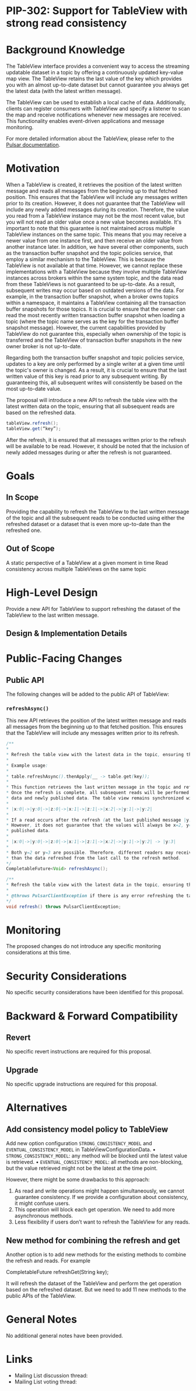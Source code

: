 # PIP-302: Support for TableView with strong read consistency

# Background Knowledge

The TableView interface provides a convenient way to access the streaming updatable dataset in a topic by offering a continuously updated key-value map view.  The TableView retains the last value of the key which provides you with an almost up-to-date dataset but cannot guarantee you always get the latest data (with the latest written message).

The TableView can be used to establish a local cache of data. Additionally, clients can register consumers with TableView and specify a listener to scan the map and receive notifications whenever new messages are received. This functionality enables event-driven applications and message monitoring.

For more detailed information about the TableView, please refer to the [Pulsar documentation](https://pulsar.apache.org/docs/next/concepts-clients/#tableview).

# Motivation

When a TableView is created, it retrieves the position of the latest written message and reads all messages from the beginning up to that fetched position. This ensures that the TableView will include any messages written prior to its creation. However, it does not guarantee that the TableView will include any newly added messages during its creation.
Therefore, the value you read from a TableView instance may not be the most recent value, but you will not read an older value once a new value becomes available. It's important to note that this guarantee is not maintained across multiple TableView instances on the same topic. This means that you may receive a newer value from one instance first, and then receive an older value from another instance later.
In addition, we have several other components, such as the transaction buffer snapshot and the topic policies service, that employ a similar mechanism to the TableView. This is because the TableView is not available at that time. However, we cannot replace these implementations with a TableView because they involve multiple TableView instances across brokers within the same system topic, and the data read from these TableViews is not guaranteed to be up-to-date. As a result, subsequent writes may occur based on outdated versions of the data.
For example, in the transaction buffer snapshot, when a broker owns topics within a namespace, it maintains a TableView containing all the transaction buffer snapshots for those topics. It is crucial to ensure that the owner can read the most recently written transaction buffer snapshot when loading a topic (where the topic name serves as the key for the transaction buffer snapshot message). However, the current capabilities provided by TableView do not guarantee this, especially when ownership of the topic is transferred and the TableView of transaction buffer snapshots in the new owner broker is not up-to-date.

Regarding both the transaction buffer snapshot and topic policies service, updates to a key are only performed by a single writer at a given time until the topic's owner is changed. As a result, it is crucial to ensure that the last written value of this key is read prior to any subsequent writing. By guaranteeing this, all subsequent writes will consistently be based on the most up-to-date value.

The proposal will introduce a new API to refresh the table view with the latest written data on the topic, ensuring that all subsequent reads are based on the refreshed data.

```java
tableView.refresh();
tableView.get(“key”);
```

After the refresh, it is ensured that all messages written prior to the refresh will be available to be read. However, it should be noted that the inclusion of newly added messages during or after the refresh is not guaranteed.

# Goals

## In Scope

Providing the capability to refresh the TableView to the last written message of the topic and all the subsequent reads to be conducted using either the refreshed dataset or a dataset that is even more up-to-date than the refreshed one.

## Out of Scope


A static perspective of a TableView at a given moment in time
Read consistency across multiple TableViews on the same topic

# High-Level Design

Provide a new API for TableView to support refreshing the dataset of the TableView to the last written message.

## Design & Implementation Details

# Public-Facing Changes

## Public API

The following changes will be added to the public API of TableView:

### `refreshAsync()`

This new API retrieves the position of the latest written message and reads all messages from the beginning up to that fetched position. This ensures that the TableView will include any messages written prior to its refresh.

```java
/**
*
* Refresh the table view with the latest data in the topic, ensuring that all subsequent reads are based on the refreshed data.
*
* Example usage:
*
* table.refreshAsync().thenApply(__ -> table.get(key));
*
* This function retrieves the last written message in the topic and refreshes the table view accordingly.
* Once the refresh is complete, all subsequent reads will be performed on the refreshed data or a combination of the refreshed
* data and newly published data. The table view remains synchronized with any newly published data after the refresh.
*
* |x:0|->|y:0|->|z:0|->|x:1|->|z:1|->|x:2|->|y:1|->|y:2|
*
* If a read occurs after the refresh (at the last published message |y:2|), it ensures that outdated data like x=1 is not obtained.
* However, it does not guarantee that the values will always be x=2, y=2, z=1, as the table view may receive updates with newly
* published data.
*
* |x:0|->|y:0|->|z:0|->|x:1|->|z:1|->|x:2|->|y:1|->|y:2| -> |y:3|
*
* Both y=2 or y=3 are possible. Therefore, different readers may receive different values, but all values will be equal to or newer
* than the data refreshed from the last call to the refresh method.
*/
CompletableFuture<Void> refreshAsync();

/**
* Refresh the table view with the latest data in the topic, ensuring that all subsequent reads are based on the refreshed data.
*
* @throws PulsarClientException if there is any error refreshing the table view.
*/
void refresh() throws PulsarClientException;


```

# Monitoring

The proposed changes do not introduce any specific monitoring considerations at this time.

# Security Considerations

No specific security considerations have been identified for this proposal.

# Backward & Forward Compatibility

## Revert

No specific revert instructions are required for this proposal.

## Upgrade

No specific upgrade instructions are required for this proposal.

# Alternatives

## Add consistency model policy to TableView
Add new option configuration `STRONG_CONSISTENCY_MODEL` and `EVENTUAL_CONSISTENCY_MODEL` in TableViewConfigurationData.
• `STRONG_CONSISTENCY_MODEL`: any method will be blocked until the latest value is retrieved.
• `EVENTUAL_CONSISTENCY_MODEL`: all methods are non-blocking, but the value retrieved might not be the latest at the time point.

However, there might be some drawbacks to this approach:
1. As read and write operations might happen simultaneously, we cannot guarantee consistency. If we provide a configuration about consistency, it might confuse users.
2. This operation will block each get operation. We need to add more asynchronous methods.
3. Less flexibility if users don’t want to refresh the TableView for any reads.

## New method for combining the refresh and get

Another option is to add new methods for the existing methods to combine the refresh and reads. For example

CompletableFuture<T> refreshGet(String key);

It will refresh the dataset of the TableView and perform the get operation based on the refreshed dataset. But we need to add 11 new methods to the public APIs of the TableView.


# General Notes

No additional general notes have been provided.

# Links

<!--
Updated afterwards
-->
* Mailing List discussion thread:
* Mailing List voting thread:
